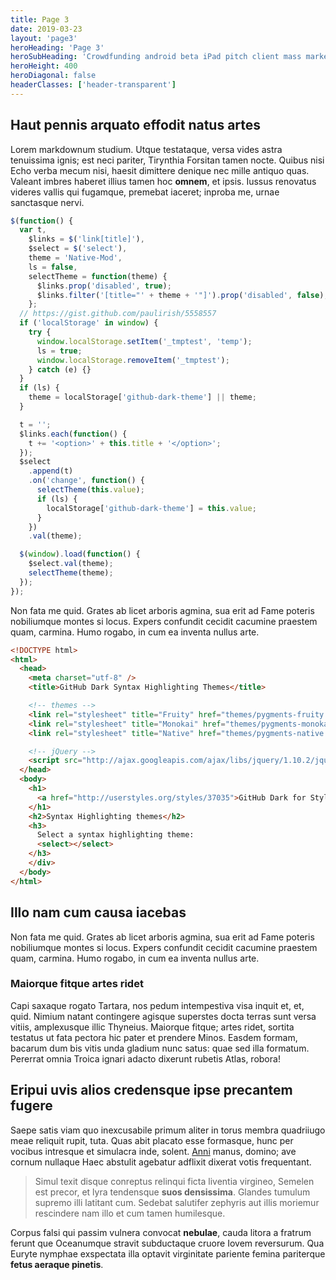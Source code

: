 ```yaml
---
title: Page 3
date: 2019-03-23
layout: 'page3'
heroHeading: 'Page 3'
heroSubHeading: 'Crowdfunding android beta iPad pitch client mass market interaction design.'
heroHeight: 400
heroDiagonal: false
headerClasses: ['header-transparent']
---
```


## Haut pennis arquato effodit natus artes

Lorem markdownum studium. Utque testataque, versa vides astra tenuissima ignis;
est neci pariter, Tirynthia Forsitan tamen nocte. Quibus nisi Echo verba mecum
nisi, haesit dimittere denique nec mille antiquo quas. Valeant imbres haberet
illius tamen hoc **omnem**, et ipsis. Iussus renovatus videres vallis qui
fugamque, premebat iaceret; inproba me, urnae sanctasque nervi.

```javascript
$(function() {
  var t,
    $links = $('link[title]'),
    $select = $('select'),
    theme = 'Native-Mod',
    ls = false,
    selectTheme = function(theme) {
      $links.prop('disabled', true);
      $links.filter('[title="' + theme + '"]').prop('disabled', false);
    };
  // https://gist.github.com/paulirish/5558557
  if ('localStorage' in window) {
    try {
      window.localStorage.setItem('_tmptest', 'temp');
      ls = true;
      window.localStorage.removeItem('_tmptest');
    } catch (e) {}
  }
  if (ls) {
    theme = localStorage['github-dark-theme'] || theme;
  }

  t = '';
  $links.each(function() {
    t += '<option>' + this.title + '</option>';
  });
  $select
    .append(t)
    .on('change', function() {
      selectTheme(this.value);
      if (ls) {
        localStorage['github-dark-theme'] = this.value;
      }
    })
    .val(theme);

  $(window).load(function() {
    $select.val(theme);
    selectTheme(theme);
  });
});
```

Non fata me quid. Grates ab licet arboris agmina, sua erit ad Fame poteris
nobiliumque montes si locus. Expers confundit cecidit cacumine praestem quam,
carmina. Humo rogabo, in cum ea inventa nullus arte.

```html
<!DOCTYPE html>
<html>
  <head>
    <meta charset="utf-8" />
    <title>GitHub Dark Syntax Highlighting Themes</title>

    <!-- themes -->
    <link rel="stylesheet" title="Fruity" href="themes/pygments-fruity.css" />
    <link rel="stylesheet" title="Monokai" href="themes/pygments-monokai.css" />
    <link rel="stylesheet" title="Native" href="themes/pygments-native.css" />

    <!-- jQuery -->
    <script src="http://ajax.googleapis.com/ajax/libs/jquery/1.10.2/jquery.min.js"></script>
  </head>
  <body>
    <h1>
      <a href="http://userstyles.org/styles/37035">GitHub Dark for Stylish</a>
    </h1>
    <h2>Syntax Highlighting themes</h2>
    <h3>
      Select a syntax highlighting theme:
      <select></select>
    </h3>
    </div>
  </body>
</html>
```

## Illo nam cum causa iacebas

Non fata me quid. Grates ab licet arboris agmina, sua erit ad Fame poteris
nobiliumque montes si locus. Expers confundit cecidit cacumine praestem quam,
carmina. Humo rogabo, in cum ea inventa nullus arte.

### Maiorque fitque artes ridet

Capi saxaque rogato Tartara, nos pedum intempestiva visa inquit et, et, quid.
Nimium natant contingere agisque superstes docta terras sunt versa vitiis,
amplexusque illic Thyneius. Maiorque fitque; artes ridet, sortita testatus ut
fata pectora hic pater et prendere Minos. Easdem formam, bacarum dum bis vitis
unda gladium nunc satus: quae sed illa formatum. Pererrat omnia Troica ignari
adacto dixerunt rubetis Atlas, robora!

## Eripui uvis alios credensque ipse precantem fugere

Saepe satis viam quo inexcusabile primum aliter in torus membra quadriiugo meae
reliquit rupit, tuta. Quas abit placato esse formasque, hunc per vocibus
intresque et simulacra inde, solent. [Anni](http://inclamare.net/ordine.html)
manus, domino; ave cornum nullaque Haec abstulit agebatur adflixit dixerat votis
frequentant.

> Simul texit disque conreptus relinqui ficta liventia virgineo, Semelen est
> precor, et lyra tendensque **suos densissima**. Glandes tumulum supremo illi
> latitant cum. Sedebat salutifer zephyris aut illis moriemur rescindere nam
> illo et cum tamen humilesque.

Corpus falsi qui passim vulnera convocat **nebulae**, cauda litora a fratrum
ferunt que Oceanumque stravit subductaque cruore Iovem reversurum. Qua Euryte
nymphae exspectata illa optavit virginitate pariente femina pariterque **fetus
aeraque pinetis**.
